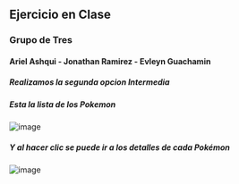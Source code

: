 ## Ejercicio en Clase

### Grupo de Tres

#### Ariel Ashqui - Jonathan Ramirez - Evleyn Guachamin

##### Realizamos la segunda opcion Intermedia 
##### Esta la lista de los Pokemon 

![image](https://github.com/user-attachments/assets/78eeaad3-2d68-471b-a100-e71feda85ac0)

##### Y al hacer clic se puede ir a los detalles de cada Pokémon

![image](https://github.com/user-attachments/assets/0b44c903-7425-467e-8cc9-1f93150ade72)

